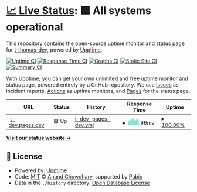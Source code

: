 # [📈 Live Status](https://t-thomas-dev.github.io/upptime): <!--live status--> **🟩 All systems operational**

This repository contains the open-source uptime monitor and status page for [t-thomas-dev](https://t-thomas-dev.github.io/upptime), powered by [Upptime](https://github.com/upptime/upptime).

[![Uptime CI](https://github.com/t-thomas-dev/upptime/workflows/Uptime%20CI/badge.svg)](https://github.com/t-thomas-dev/upptime/actions?query=workflow%3A%22Uptime+CI%22)
[![Response Time CI](https://github.com/t-thomas-dev/upptime/workflows/Response%20Time%20CI/badge.svg)](https://github.com/t-thomas-dev/upptime/actions?query=workflow%3A%22Response+Time+CI%22)
[![Graphs CI](https://github.com/t-thomas-dev/upptime/workflows/Graphs%20CI/badge.svg)](https://github.com/t-thomas-dev/upptime/actions?query=workflow%3A%22Graphs+CI%22)
[![Static Site CI](https://github.com/t-thomas-dev/upptime/workflows/Static%20Site%20CI/badge.svg)](https://github.com/t-thomas-dev/upptime/actions?query=workflow%3A%22Static+Site+CI%22)
[![Summary CI](https://github.com/t-thomas-dev/upptime/workflows/Summary%20CI/badge.svg)](https://github.com/t-thomas-dev/upptime/actions?query=workflow%3A%22Summary+CI%22)

With [Upptime](https://upptime.js.org), you can get your own unlimited and free uptime monitor and status page, powered entirely by a GitHub repository. We use [Issues](https://github.com/t-thomas-dev/upptime/issues) as incident reports, [Actions](https://github.com/t-thomas-dev/upptime/actions) as uptime monitors, and [Pages](https://t-thomas-dev.github.io/upptime) for the status page.

<!--start: status pages-->
<!-- This summary is generated by Upptime (https://github.com/upptime/upptime) -->
<!-- Do not edit this manually, your changes will be overwritten -->
<!-- prettier-ignore -->
| URL | Status | History | Response Time | Uptime |
| --- | ------ | ------- | ------------- | ------ |
| <img alt="" src="https://cf-assets.www.cloudflare.com/slt3lc6tev37/CHOl0sUhrumCxOXfRotGt/081f81d52274080b2d026fdf163e3009/cloudflare-icon-color_3x.png" height="13"> [t-dev.pages.dev](https://t-dev.pages.dev) | 🟩 Up | [t-dev-pages-dev.yml](https://github.com/t-thomas-dev/upptime/commits/HEAD/history/t-dev-pages-dev.yml) | <details><summary><img alt="Response time graph" src="./graphs/t-dev-pages-dev/response-time-week.png" height="20"> 96ms</summary><br><a href="https://t-thomas-dev.github.io/upptime/history/t-dev-pages-dev"><img alt="Response time 120" src="https://img.shields.io/endpoint?url=https%3A%2F%2Fraw.githubusercontent.com%2Ft-thomas-dev%2Fupptime%2FHEAD%2Fapi%2Ft-dev-pages-dev%2Fresponse-time.json"></a><br><a href="https://t-thomas-dev.github.io/upptime/history/t-dev-pages-dev"><img alt="24-hour response time 75" src="https://img.shields.io/endpoint?url=https%3A%2F%2Fraw.githubusercontent.com%2Ft-thomas-dev%2Fupptime%2FHEAD%2Fapi%2Ft-dev-pages-dev%2Fresponse-time-day.json"></a><br><a href="https://t-thomas-dev.github.io/upptime/history/t-dev-pages-dev"><img alt="7-day response time 96" src="https://img.shields.io/endpoint?url=https%3A%2F%2Fraw.githubusercontent.com%2Ft-thomas-dev%2Fupptime%2FHEAD%2Fapi%2Ft-dev-pages-dev%2Fresponse-time-week.json"></a><br><a href="https://t-thomas-dev.github.io/upptime/history/t-dev-pages-dev"><img alt="30-day response time 111" src="https://img.shields.io/endpoint?url=https%3A%2F%2Fraw.githubusercontent.com%2Ft-thomas-dev%2Fupptime%2FHEAD%2Fapi%2Ft-dev-pages-dev%2Fresponse-time-month.json"></a><br><a href="https://t-thomas-dev.github.io/upptime/history/t-dev-pages-dev"><img alt="1-year response time 120" src="https://img.shields.io/endpoint?url=https%3A%2F%2Fraw.githubusercontent.com%2Ft-thomas-dev%2Fupptime%2FHEAD%2Fapi%2Ft-dev-pages-dev%2Fresponse-time-year.json"></a></details> | <details><summary><a href="https://t-thomas-dev.github.io/upptime/history/t-dev-pages-dev">100.00%</a></summary><a href="https://t-thomas-dev.github.io/upptime/history/t-dev-pages-dev"><img alt="All-time uptime 100.00%" src="https://img.shields.io/endpoint?url=https%3A%2F%2Fraw.githubusercontent.com%2Ft-thomas-dev%2Fupptime%2FHEAD%2Fapi%2Ft-dev-pages-dev%2Fuptime.json"></a><br><a href="https://t-thomas-dev.github.io/upptime/history/t-dev-pages-dev"><img alt="24-hour uptime 100.00%" src="https://img.shields.io/endpoint?url=https%3A%2F%2Fraw.githubusercontent.com%2Ft-thomas-dev%2Fupptime%2FHEAD%2Fapi%2Ft-dev-pages-dev%2Fuptime-day.json"></a><br><a href="https://t-thomas-dev.github.io/upptime/history/t-dev-pages-dev"><img alt="7-day uptime 100.00%" src="https://img.shields.io/endpoint?url=https%3A%2F%2Fraw.githubusercontent.com%2Ft-thomas-dev%2Fupptime%2FHEAD%2Fapi%2Ft-dev-pages-dev%2Fuptime-week.json"></a><br><a href="https://t-thomas-dev.github.io/upptime/history/t-dev-pages-dev"><img alt="30-day uptime 100.00%" src="https://img.shields.io/endpoint?url=https%3A%2F%2Fraw.githubusercontent.com%2Ft-thomas-dev%2Fupptime%2FHEAD%2Fapi%2Ft-dev-pages-dev%2Fuptime-month.json"></a><br><a href="https://t-thomas-dev.github.io/upptime/history/t-dev-pages-dev"><img alt="1-year uptime 100.00%" src="https://img.shields.io/endpoint?url=https%3A%2F%2Fraw.githubusercontent.com%2Ft-thomas-dev%2Fupptime%2FHEAD%2Fapi%2Ft-dev-pages-dev%2Fuptime-year.json"></a></details>

<!--end: status pages-->

[**Visit our status website →**](https://t-thomas-dev.github.io/upptime)

## 📄 License

- Powered by: [Upptime](https://github.com/upptime/upptime)
- Code: [MIT](./LICENSE) © [Anand Chowdhary](https://anandchowdhary.com), supported by [Pabio](https://pabio.com)
- Data in the `./history` directory: [Open Database License](https://opendatacommons.org/licenses/odbl/1-0/)

